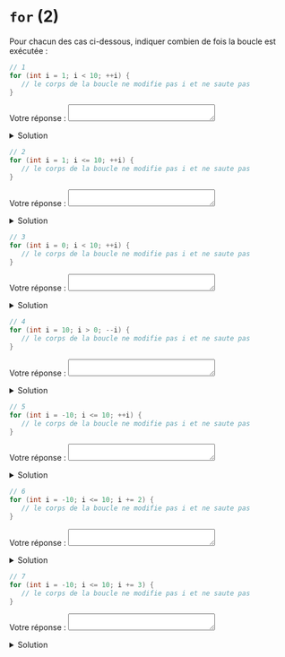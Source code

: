 # `for` (2)

Pour chacun des cas ci-dessous, indiquer combien de fois la boucle est exécutée :

~~~cpp
// 1
for (int i = 1; i < 10; ++i) {
   // le corps de la boucle ne modifie pas i et ne saute pas
}
~~~

Votre réponse : <textarea cols="20" rows="1" style="font-size: 15pt"></textarea>

<details>
<summary>Solution</summary>

~~~
9
~~~
</details>

~~~cpp
// 2
for (int i = 1; i <= 10; ++i) {
   // le corps de la boucle ne modifie pas i et ne saute pas
}
~~~

Votre réponse : <textarea cols="20" rows="1" style="font-size: 15pt"></textarea>

<details>
<summary>Solution</summary>

~~~
10
~~~
</details>

~~~cpp
// 3
for (int i = 0; i < 10; ++i) {
   // le corps de la boucle ne modifie pas i et ne saute pas
}
~~~

Votre réponse : <textarea cols="20" rows="1" style="font-size: 15pt"></textarea>

<details>
<summary>Solution</summary>

~~~
10
~~~
</details>

~~~cpp
// 4
for (int i = 10; i > 0; --i) {
   // le corps de la boucle ne modifie pas i et ne saute pas
}
~~~

Votre réponse : <textarea cols="20" rows="1" style="font-size: 15pt"></textarea>

<details>
<summary>Solution</summary>

~~~
10
~~~
</details>

~~~cpp
// 5
for (int i = -10; i <= 10; ++i) {
   // le corps de la boucle ne modifie pas i et ne saute pas
}
~~~

Votre réponse : <textarea cols="20" rows="1" style="font-size: 15pt"></textarea>

<details>
<summary>Solution</summary>

~~~
21
~~~
</details>

~~~cpp
// 6
for (int i = -10; i <= 10; i += 2) {
   // le corps de la boucle ne modifie pas i et ne saute pas
}
~~~

Votre réponse : <textarea cols="20" rows="1" style="font-size: 15pt"></textarea>

<details>
<summary>Solution</summary>

~~~
11
~~~
</details>

~~~cpp
// 7
for (int i = -10; i <= 10; i += 3) {
   // le corps de la boucle ne modifie pas i et ne saute pas
}
~~~

Votre réponse : <textarea cols="20" rows="1" style="font-size: 15pt"></textarea>

<details>
<summary>Solution</summary>

~~~
7
~~~
</details>
